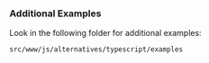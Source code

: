 ### Additional Examples ###

Look in the following folder for additional examples:

`src/www/js/alternatives/typescript/examples`
